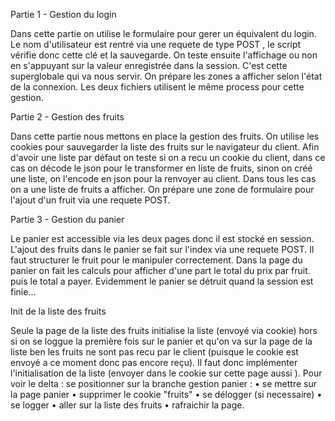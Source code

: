 Partie 1 - Gestion du login

Dans cette partie on utilise le formulaire pour gerer un équivalent du login. Le nom d'utilisateur est rentré via une requete de type POST , le script vérifie donc cette clé et la sauvegarde.
On teste ensuite l'affichage ou non en s'appuyant sur la valeur enregistrée dans la session. C'est cette superglobale qui va nous servir.
On prépare les zones a afficher selon l'état de la connexion. Les deux fichiers utilisent le même process pour cette gestion.

Partie 2 - Gestion des fruits

Dans cette partie nous mettons en place la gestion des fruits. On utilise les cookies pour sauvegarder la liste des fruits sur le navigateur du client.
Afin d'avoir une liste par défaut on teste si on a recu un cookie du client, dans ce cas on décode le json pour le transformer en liste de fruits, sinon on créé une liste, on l'encode en json pour la renvoyer au client.
Dans tous les cas on a une liste de fruits a afficher.
On prépare une zone de formulaire pour l'ajout d'un fruit via une requete POST.

Partie 3 - Gestion du panier

Le panier est accessible via les deux pages donc il est stocké en session.
L'ajout des fruits dans le panier se fait sur l'index via une requete POST. Il faut structurer le fruit pour le manipuler correctement.
Dans la page du panier on fait les calculs pour afficher d'une part le total du prix par fruit. puis le total a payer.
Evidemment le panier se détruit quand la session est finie...

Init de la liste des fruits

Seule la page de la liste des fruits initialise la liste (envoyé via cookie) hors si on se loggue la première fois sur le panier et qu'on va sur la page de la liste ben les fruits ne sont pas recu par le client (puisque le cookie est envoyé a ce moment donc pas encore reçu). Il faut donc implémenter l'initialisation de la liste (envoyer dans le cookie sur cette page aussi ).
Pour voir le delta : se positionner sur la branche gestion panier :
    • se mettre sur la page panier 
    • supprimer le cookie "fruits" 
    • se délogger (si necessaire) 
    • se logger 
    • aller sur la liste des fruits 
    • rafraichir la page. 